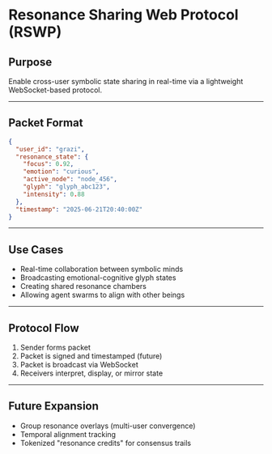 # Resonance Sharing Web Protocol (RSWP)

## Purpose
Enable cross-user symbolic state sharing in real-time via a lightweight WebSocket-based protocol.

---

## Packet Format

```json
{
  "user_id": "grazi",
  "resonance_state": {
    "focus": 0.92,
    "emotion": "curious",
    "active_node": "node_456",
    "glyph": "glyph_abc123",
    "intensity": 0.88
  },
  "timestamp": "2025-06-21T20:40:00Z"
}
```

---

## Use Cases

- Real-time collaboration between symbolic minds
- Broadcasting emotional-cognitive glyph states
- Creating shared resonance chambers
- Allowing agent swarms to align with other beings

---

## Protocol Flow

1. Sender forms packet
2. Packet is signed and timestamped (future)
3. Packet is broadcast via WebSocket
4. Receivers interpret, display, or mirror state

---

## Future Expansion

- Group resonance overlays (multi-user convergence)
- Temporal alignment tracking
- Tokenized "resonance credits" for consensus trails
